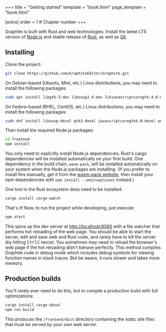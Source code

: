 +++
title = "Getting started"
template = "book.html"
page_template = "book.html"

[extra]
order = 1 # Chapter number
+++

Graphite is built with Rust and web technologies. Install the latest LTS version of [Node.js](https://nodejs.org/) and stable release of [Rust](https://www.rust-lang.org/), as well as [Git](https://git-scm.com/).

## Installing

Clone the project:

```sh
git clone https://github.com/GraphiteEditor/Graphite.git
```

On Debian-based (Ubuntu, Mint, etc.) Linux distributions, you may need to install the following packages:

```sh
sudo apt install libgtk-3-dev libsoup2.4-dev libjavascriptcoregtk-4.0-dev libwebkit2gtk-4.0-dev
```

On Fedora-based (RHEL, CentOS, etc.) Linux distributions, you may need to install the following packages:

```sh
sudo dnf install libsoup-devel gtk3-devel javascriptcoregtk4.0-devel webkit2gtk4.0-devel
```

Then install the required Node.js packages:

```sh
cd frontend
npm install
```

You only need to explicitly install Node.js dependencies. Rust's cargo dependencies will be installed automatically on your first build. One dependency in the build chain, `wasm-pack`, will be installed automatically on your system when the Node.js packages are installing. (If you prefer to install this manually, get it from the [wasm-pack website](https://rustwasm.github.io/wasm-pack/), then install your npm dependencies with `npm install --omit=optional` instead.)

One tool in the Rust ecosystem does need to be installed:

```sh
cargo install cargo-watch
```

That's it! Now, to run the project while developing, just execute:

```sh
npm start
```

This spins up the dev server at <http://localhost:8080> with a file watcher that performs hot reloading of the web page. You should be able to start the server, edit and save web and Rust code, and rarely have to kill the server (by hitting <kbd>Ctrl</kbd><kbd>C</kbd> twice). You sometimes may need to reload the browser's web page if the hot reloading didn't behave perfectly. This method compiles Graphite code in debug mode which includes debug symbols for viewing function names in stack traces. But be aware, it runs slower and takes more memory.

## Production builds

You'll rarely ever need to do this, but to compile a production build with full optimizations:

```sh
cargo install cargo-about
npm run build
```

This produces the `/frontend/dist` directory containing the static site files that must be served by your own web server.
